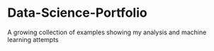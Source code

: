 # Data-Science-Portfolio
A growing collection of examples showing my analysis and machine learning attempts
